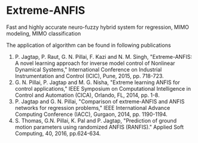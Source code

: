 # Extreme-ANFIS
Fast and highly accurate neuro-fuzzy hybrid system for regression, MIMO modeling, MIMO classification

The application of algorithm can be found in following publications

1.  P. Jagtap, P. Raut, G. N. Pillai, F. Kazi and N. M. Singh, "Extreme-ANFIS: A novel learning approach for inverse model control of        Nonlinear Dynamical Systems," International Conference on Industrial Instrumentation and Control (ICIC), Pune, 2015, pp. 718-723.  
2.  G. N. Pillai, P. Jagtap and M. G. Nisha, "Extreme learning ANFIS for control applications," IEEE Symposium on Computational              Intelligence in Control and Automation (CICA), Orlando, FL, 2014, pp. 1-8.  
3.  P. Jagtap and G. N. Pillai, "Comparison of extreme-ANFIS and ANFIS networks for regression problems," IEEE International Advance         Computing Conference (IACC), Gurgaon, 2014, pp. 1190-1194. 
4.  S. Thomas, G.N. Pillai, K. Pal and P. Jagtap, "Prediction of ground motion parameters using randomized ANFIS (RANFIS)." Applied Soft     Computing, 40, 2016, pp.624-634.
